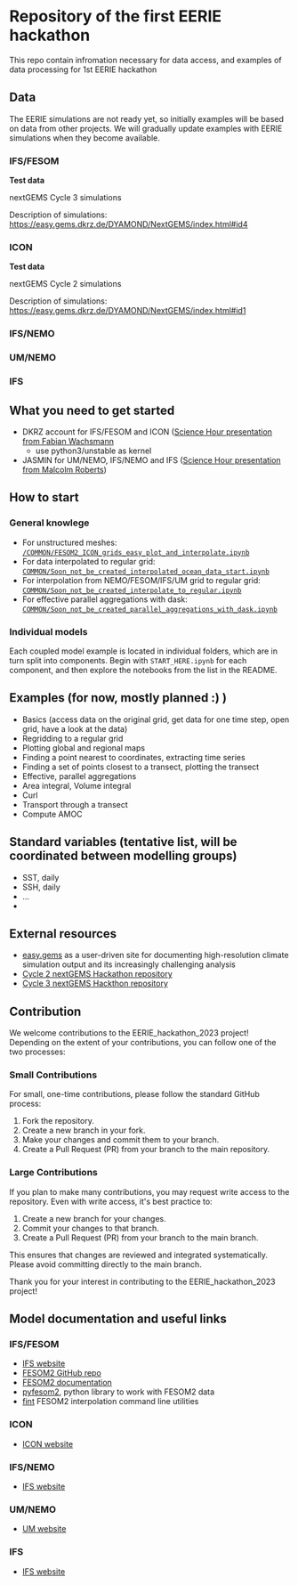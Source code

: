 # Repository of the first EERIE hackathon

This repo contain infromation necessary for data access, and examples of data processing for 1st EERIE hackathon

## Data

The EERIE simulations are not ready yet, so initially examples will be based on data from other projects. We will gradually update examples with EERIE simulations when they become available.

### IFS/FESOM

**Test data** 

nextGEMS Cycle 3 simulations

Description of simulations: https://easy.gems.dkrz.de/DYAMOND/NextGEMS/index.html#id4

### ICON

**Test data**

nextGEMS Cycle 2 simulations

Description of simulations: https://easy.gems.dkrz.de/DYAMOND/NextGEMS/index.html#id1

### IFS/NEMO

### UM/NEMO

### IFS


## What you need to get started
* DKRZ account for IFS/FESOM and ICON ([Science Hour presentation from Fabian Wachsmann](https://eerie-project.eu/science-hour/2023/07/27/introduction-to-levante-and-easy-gems/)
    * use python3/unstable as kernel
* JASMIN for UM/NEMO, IFS/NEMO and IFS ([Science Hour presentation from Malcolm Roberts](https://eerie-project.eu/science-hour/2023/06/29/introduction-to-jasmin-and-datasets/))

## How to start

### General knowlege

- For unstructured meshes: [`/COMMON/FESOM2_ICON_grids_easy_plot_and_interpolate.ipynb`](/COMMON/FESOM2_ICON_grids_easy_plot_and_interpolate.ipynb)
- For data interpolated to regular grid: [`COMMON/Soon_not_be_created_interpolated_ocean_data_start.ipynb`](COMMON/Soon_not_be_created_interpolated_ocean_data_start.ipynb)
- For interpolation from NEMO/FESOM/IFS/UM grid to regular grid: [`COMMON/Soon_not_be_created_interpolate_to_regular.ipynb`](COMMON/Soon_not_be_created_interpolate_to_regular.ipynb)
- For effective parallel aggregations with dask: [`COMMON/Soon_not_be_created_parallel_aggregations_with_dask.ipynb`](COMMON/Soon_not_be_created_parallel_aggregations_with_dask.ipynb)


### Individual models

Each coupled model example is located in individual folders, which are in turn split into components. Begin with `START_HERE.ipynb` for each component, and then explore the notebooks from the list in the README.

## Examples (for now, mostly planned :) )
* Basics (access data on the original grid, get data for one time step, open grid, have a look at the data)
* Regridding to a regular grid
* Plotting global and regional maps
* Finding a point nearest to coordinates, extracting time series
* Finding a set of points closest to a transect, plotting the transect
* Effective, parallel aggregations
* Area integral, Volume integral
* Curl
* Transport through a transect
* Compute AMOC


## Standard variables (tentative list, will be coordinated between modelling groups)

* SST, daily
* SSH, daily
* ...
* 

## External resources

* [easy.gems](https://easy.gems.dkrz.de/) as a user-driven site for documenting high-resolution climate simulation output and its increasingly challenging analysis
* [Cycle 2 nextGEMS Hackathon repository](https://github.com/nextGEMS/nextGems_Cycle2)
* [Cycle 3 nextGEMS Hackthon repository](https://github.com/nextGEMS/nextGEMS_Cycle3)

## Contribution

We welcome contributions to the EERIE_hackathon_2023 project! Depending on the extent of your contributions, you can follow one of the two processes:

### Small Contributions

For small, one-time contributions, please follow the standard GitHub process:
1. Fork the repository.
2. Create a new branch in your fork.
3. Make your changes and commit them to your branch.
4. Create a Pull Request (PR) from your branch to the main repository.

### Large Contributions
If you plan to make many contributions, you may request write access to the repository. Even with write access, it's best practice to:
1. Create a new branch for your changes.
2. Commit your changes to that branch.
3. Create a Pull Request (PR) from your branch to the main branch.

This ensures that changes are reviewed and integrated systematically. Please avoid committing directly to the main branch.

Thank you for your interest in contributing to the EERIE_hackathon_2023 project!

## Model documentation and useful links

### IFS/FESOM
* [IFS website](https://www.ecmwf.int/en/forecasts/documentation-and-support/changes-ecmwf-model)
* [FESOM2 GitHub repo](https://github.com/FESOM/fesom2)
* [FESOM2 documentation](https://fesom2.readthedocs.io/en/latest/)
* [pyfesom2](https://github.com/FESOM/pyfesom2), python library to work with FESOM2 data
* [fint](https://github.com/FESOM/fint) FESOM2 interpolation command line utilities

### ICON

* [ICON website](https://code.mpimet.mpg.de/projects/iconpublic)

### IFS/NEMO

* [IFS website](https://www.ecmwf.int/en/forecasts/documentation-and-support/changes-ecmwf-model)

### UM/NEMO

* [UM website](https://www.metoffice.gov.uk/research/approach/modelling-systems/unified-model)

### IFS

* [IFS website](https://www.ecmwf.int/en/forecasts/documentation-and-support/changes-ecmwf-model)

